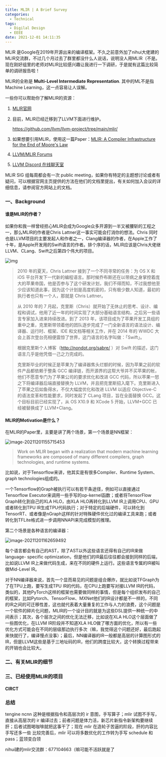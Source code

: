 ```yaml
---
title: MLIR | A Brief Survey
categories:
  - Technical
tags:
  - Digilal Design
  - EEEE
date: 2021-12-01 14:11:35
---
```


MLIR 是Google在2019年开源出来的编译框架。不久之前意外加了nihui大佬建的MLIR交流群，不过几个月过去了群里都没什么人说话，说明没人用MLIR（不是。现在刚好组里的老师对MLIR比较感兴趣让我进行一下调研，于是就有这篇比较简单的调研报告啦！

MLIR的全称是 **Multi-Level Intermediate Representation**. 其中的ML不是指Machine Learning，这一点容易让人误解。

一些你可以帮助你了解MLIR的资源：

1. [MLIR官网](https://mlir.llvm.org/)

2. 目前，MLIR已经迁移到了LLVM下面进行维护。

   https://github.com/llvm/llvm-project/tree/main/mlir/

3. 如果想要引用MLIR，使用这一篇Paper：[MLIR: A Compiler Infrastructure for the End of Moore's Law](https://arxiv.org/abs/2002.11054)

4. [LLVM/MLIR Forums](https://llvm.discourse.group/c/mlir/31)

5. [LLVM Discord 在线聊天室](https://discord.gg/xS7Z362)

MLIR SIG 组每周都会有一次 public meeting，如果你有特定的主题想讨论或者有疑问，可以根据官网主页提供的方法在他们的文档里提出，有关如何加入会议的详细信息，请参阅官方网站上的文档。

<!-- more -->

### 一、Background

#### 谁是MLIR的作者？

如果你和我一样曾经担心MLIR会成为Google众多开源到一半又被腰斩的工程之一，那么MLIR的作者是Chris Lattner这一事实可能会打消你的想法。Chris 同时也是LLVM项目的主要发起人和作者之一，Clang编译器的作者，在Apple工作了十年，是Apple开发用的Swift语言的作者。排个序的话，MLIR应该是Chris大佬继LLVM、CLang、Swift之后第四个伟大的项目。

![img](https://leiblog-imgbed.oss-cn-beijing.aliyuncs.com/img/261316515121404.jpg)

> 2010 年的夏天，Chris Lattner 接到了一个不同寻常的任务：为 OS X 和 iOS 平台开发下一代新的编程语言。那时候乔布斯还在以带病之身掌控着庞大的苹果帝国，他是否参与了这个研发计划，我们不得而知，不过我想他至少应该知道此事，因为这个计划是高度机密的，只有极少数人知道，最初的执行者也只有一个人，那就是 Chris Lattner。
>
> 从 2010 年的 7 月起，克里斯（Chris）就开始了无休止的思考、设计、编程和调试，他用了近一年的时间实现了大部分基础语言结构，之后另一些语言专家加入进来持续改进。到了 2013 年，该项目成为了苹果开发工具组的重中之重，克里斯带领着他的团队逐步完成了一门全新语言的语法设计、编译器、运行时、框架、IDE 和文档等相关工作，并在 2014 年的 WWDC 大会上首次登台亮相便震惊了世界，这门语言的名字叫做：「Swift」。
>
> 根据克里斯个人博客（http://nondot.org/sabre/ ）对 Swift 的描述，这门语言几乎是他凭借一己之力完成的。
>
> 克里斯毕业的时候正是苹果为了编译器焦头烂额的时候，因为苹果之前的软件产品都依赖于整条 GCC 编译链，而开源界的这帮大爷并不买苹果的帐，他们不愿意专门为了苹果公司的要求优化和改进 GCC 代码，所以苹果一怒之下将编译器后端直接替换为 LLVM，并且把克里斯招入麾下。克里斯进入了苹果之后如鱼得水，不仅大幅度优化和改进 LLVM 以适应 Objective-C 的语法变革和性能要求，同时发起了 CLang 项目，旨在全面替换 GCC。这个目标目前已经实现了，从 OS X10.9 和 XCode 5 开始，LLVM+GCC 已经被替换成了 LLVM+Clang。

#### MLIR的Motivation是什么？

在MLIR的Paper里，主要是讲了两个场景，第一个场景是NN框架：

![image-20211201155715453](https://leiblog-imgbed.oss-cn-beijing.aliyuncs.com/img/image-20211201155715453.png)

> Work on MLIR began with a realization that modern machine learning frameworks are composed of many different compilers, graph technologies, and runtime systems.

比如说，对于Tensorflow来讲，他其实是有很多Compiler、Runtime System、graph technologies组成的。

一个Tensorflow的Graph被执行可以有若干条途径，例如可以直接通过Tensorflow Executor来调用一些手写的op-kernel函数；或者将TensorFlow Graph转化到自己的XLA HLO，由XLA HLO再转化到LLVM IR上调用CPU、GPU或者转化到TPU IR生成TPU代码执行；对于特定的后端硬件，可以转化到TensorRT、或者像是nGraph这样的针对特殊硬件优化过的编译工具来跑；或者转化到TFLite格式进一步调用NNAPI来完成模型的推理。

第二个场景是各种语言的编译器：

![image-20211201162659492](https://leiblog-imgbed.oss-cn-beijing.aliyuncs.com/img/image-20211201162659492.png)

每个语言都会有自己的AST，除了AST以外这些语言还得有自己的IR来做language- specific optimization，但是他们的IR最后往往都会接到同样的后端，比如说LLVM IR上来做代码生成，来在不同的硬件上运行。这些语言专属的IR被叫做Mid-Level IR。

对于NN编译器来说，首先一个显而易见的问题是组合爆炸，就比如说TFGraph为了在TPU上跑，要写生成TPU IR的代码，在CPU上跑要写对接LLVM IR的代码，类似的，其他PyTorch这样的框架也需要做同样的事情，但是每个组织发布的自己的框架，比如Pytorch、TensorFlow、MXNet他们的IR设计都是不一样的，不同的IR之间的可迁移性差，这也就代表着大量重复的工作与人力的浪费，这个问题是一个软件的碎片化问题，MLIR的一个设计目的就是为这些DSL提供一种统一的中间表示；其次，各个层次之间的优化无法迁移，比如说在XLA HLO这个层面做了一些图优化，在LLVM IR阶段并不知道XLA HLO做了哪方面的优化，所以有一些优化方式可能会在不同的层级那边执行多次（嘛，我觉得这个问题还好，最后跑起来快就行了，编译慢点没事）；最后，NN编译器的IR一般都是高层的计算图形式的IR，但是LLVM这些是基于三地址码的IR，他们的跨度比较大，这个转换过程带来的开销也会比较大。



### 二、有关MLIR的细节

### 三、已经使用MLIR的项目

#### CIRCT

### 总结

tengine ncnn 这种是根据指令和高层次的 ir 意图，手写算子；mlir 试图不手写，直接从高层次的 ir 编译过去；前者问题是体力活，新芯片新指令新架构要继续肝；后者试图喝咖啡就把这事干了；现在 mlir 在造轮子苦逼的阶段，肝的内容比手写还多一些
比较完善后，mlir 可以将多数优化的工作转为手写 schedule 和 pass；蓝领变白领

nihui建的mlir交流群：677104663（嘛可能不活跃就是了
